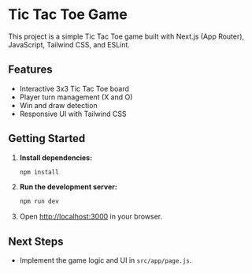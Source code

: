 
# Tic Tac Toe Game

This project is a simple Tic Tac Toe game built with Next.js (App Router), JavaScript, Tailwind CSS, and ESLint.

## Features
- Interactive 3x3 Tic Tac Toe board
- Player turn management (X and O)
- Win and draw detection
- Responsive UI with Tailwind CSS

## Getting Started

1. **Install dependencies:**
	```bash
	npm install
	```
2. **Run the development server:**
	```bash
	npm run dev
	```
3. Open [http://localhost:3000](http://localhost:3000) in your browser.

## Next Steps
- Implement the game logic and UI in `src/app/page.js`.
